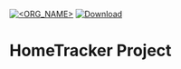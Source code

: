 [![<ORG_NAME>](https://circleci.com/gh/Owl-e/HomeTracker.svg?style=svg)](https://app.circleci.com/pipelines/github/Owl-e/HomeTracker)
[![Download](https://api.bintray.com/packages/hometracker/software/hometracker-server/images/download.svg) ](https://bintray.com/hometracker/software/hometracker-server/_latestVersion)
# HomeTracker Project